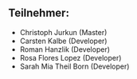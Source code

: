 ## Teilnehmer:
- Christoph Jurkun (Master)
- Carsten Kalbe (Developer)
- Roman Hanzlik (Developer)
- Rosa Flores Lopez (Developer)
- Sarah Mia Theil Born (Developer)